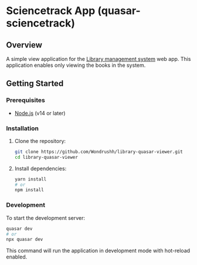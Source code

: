 # Sciencetrack App (quasar-sciencetrack)

## Overview
A simple view application for the [Library management system](https://github.com/Wondrushh/sciencetrack-task/) web app. This application enables only viewing the books in the system.

## Getting Started

### Prerequisites
- [Node.js](https://nodejs.org/) (v14 or later)

### Installation
1. Clone the repository:
   ```bash
   git clone https://github.com/Wondrushh/library-quasar-viewer.git
   cd library-quasar-viewer
   ```

2. Install dependencies:
   ```bash
   yarn install
   # or
   npm install
   ```

### Development
To start the development server:
```bash
quasar dev
# or
npx quasar dev
```
This command will run the application in development mode with hot-reload enabled.

